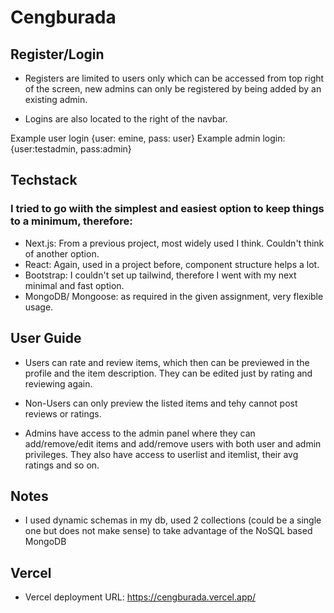 # Cengburada

## Register/Login

- Registers are limited to users only which can be accessed from top right of the screen, new admins can only be registered by being added by an existing admin.

- Logins are also located to the right of the navbar.

Example user login {user: emine, pass: user}
Example admin login: {user:testadmin, pass:admin}

## Techstack

### I tried to go wiith the simplest and easiest option to keep things to a minimum, therefore:

- Next.js: From a previous project, most widely used I think. Couldn't think of another option.
- React: Again, used in a project before, component structure helps a lot.
- Bootstrap: I couldn't set up tailwind, therefore I went with my next minimal and fast option.
- MongoDB/ Mongoose: as required in the given assignment, very flexible usage.

## User Guide

- Users can rate and review items, which then can be previewed in the profile and the item description. They can be edited just by rating and reviewing again.

- Non-Users can only preview the listed items and tehy cannot post reviews or ratings.

- Admins have access to the admin panel where they can add/remove/edit items and add/remove users with both user and admin privileges. They also have access to userlist and itemlist, their avg ratings and so on.

## Notes

- I used dynamic schemas in my db, used 2 collections (could be a single one but does not make sense) to take advantage of the NoSQL based MongoDB

## Vercel

- Vercel deployment URL: https://cengburada.vercel.app/